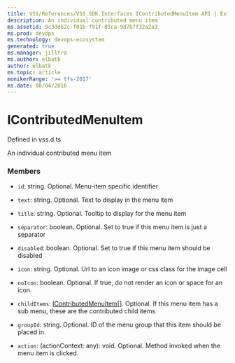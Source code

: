 ```yaml
---
title: VSS/References/VSS.SDK.Interfaces IContributedMenuItem API | Extensions for Azure DevOps Services
description: An individual contributed menu item
ms.assetid: 9c3dd62c-f01b-f91f-03ca-9d7b7f32a2a3
ms.prod: devops
ms.technology: devops-ecosystem
generated: true
ms.manager: jillfra
ms.author: elbatk
author: elbatk
ms.topic: article
monikerRange: '>= tfs-2017'
ms.date: 08/04/2016
---
```


# IContributedMenuItem

Defined in vss.d.ts


An individual contributed menu item 

### Members

* `id`: string. Optional. Menu-item specific identifier

* `text`: string. Optional. Text to display in the menu item

* `title`: string. Optional. Tooltip to display for the menu item

* `separator`: boolean. Optional. Set to true if this menu item is just a separator

* `disabled`: boolean. Optional. Set to true if this menu item should be disabled

* `icon`: string. Optional. Url to an icon image or css class for the image cell

* `noIcon`: boolean. Optional. If true, do not render an icon or space for an icon.

* `childItems`: [IContributedMenuItem](../../../VSS/References/VSS_SDK_Interfaces/IContributedMenuItem.md)[]. Optional. If this menu item has a sub menu, these are the contributed child items

* `groupId`: string. Optional. ID of the menu group that this item should be placed in.

* `action`: (actionContext: any): void. Optional. Method invoked when the menu item is clicked.

